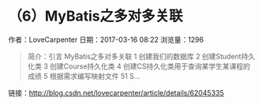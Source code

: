 # （6）MyBatis之多对多关联
作者：LoveCarpenter
日期：2017-03-16 08:22
浏览量：1296
> 简介：引言
MyBatis之多对多关联
1 创建我们的数据库
2 创建Student持久化类
3 创建Course持久化类
4 创建CS持久化类用于查询某学生某课程的成绩
5 根据需求编写映射文件
51 S...

 链接：http://blog.csdn.net/lovecarpenter/article/details/62045335
